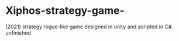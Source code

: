 # Xiphos-strategy-game-
(2021) strategy rogue-like game designed in unity and scripted in C#. unfinished
